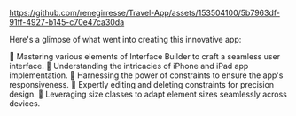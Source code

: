 https://github.com/renegirresse/Travel-App/assets/153504100/5b7963df-91ff-4927-b145-c70e47ca30da

Here's a glimpse of what went into creating this innovative app:

🔹 Mastering various elements of Interface Builder to craft a seamless user interface.
🔹 Understanding the intricacies of iPhone and iPad app implementation.
🔹 Harnessing the power of constraints to ensure the app's responsiveness.
🔹 Expertly editing and deleting constraints for precision design.
🔹 Leveraging size classes to adapt element sizes seamlessly across devices.
